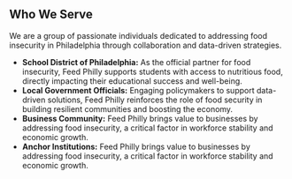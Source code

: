 ## Who We Serve

We are a group of passionate individuals dedicated to addressing food insecurity in Philadelphia through collaboration and data-driven strategies.

*   **School District of Philadelphia:** As the official partner for food insecurity, Feed Philly supports students with access to nutritious food, directly impacting their educational success and well-being.
*   **Local Government Officials:** Engaging policymakers to support data-driven solutions, Feed Philly reinforces the role of food security in building resilient communities and boosting the economy.
*   **Business Community:** Feed Philly brings value to businesses by addressing food insecurity, a critical factor in workforce stability and economic growth.
*   **Anchor Institutions:** Feed Philly brings value to businesses by addressing food insecurity, a critical factor in workforce stability and economic growth.
